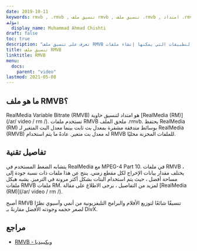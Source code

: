 ```yaml
---
date: 2019-10-11
keywords: rmvb , .rmvb , تنسيق ملف rmvb , تنسيق ملف .rmvb , امتداد .rmvb , معدل نقل بيانات متغير RealMedia
مؤلف:
  display_name: Muhammad Ahmad Chishti
draft: false
toc: true
description: "تعرف على تنسيق ملف RMVB وواجهات برمجة التطبيقات التي يمكنها إنشاء ملفات RMVB وفتحها."
title: تنسيق ملف RMVB
linktitle: RMVB
menu:
  docs:
    parent: "video"
lastmod: 2021-05-08
---
```


## ما هو ملف RMVB؟

RealMedia Variable Bitrate (RMVB) هو امتداد لتنسيق حاوية [RealMedia (RM)](/ar/ video / rm /). تستخدم ملفات RMVB ملحق الملف .rmvb. يحتفظ RealMedia (RM) بوسائط متدفقة مشفرة بمعدل بت ثابت بينما معدل البت المتغير لـ RealMedia (RMVB) له معدل بت متغير. عادةً ما يتم استخدام RMVB للملفات المخزنة محليًا.

## تفاصيل تقنية

يتشابه الضغط المستخدم في RealMedia مع MPEG-4 Part 10. في ملفات RMVB ، يختلف مقدار بيانات الإخراج لكل مقطع زمني. ينتج عن هذا ملفات ذات نسبة جودة إلى مساحة أفضل ، حيث يتم استخدام البتات بشكل أكثر مرونة في الترميز. يشبه هيكل ملفات RMVB ملفات RM. لمزيد من التفاصيل ، يرجى الاطلاع على مقالة [RealMedia (RM)](/ar/ video / rm /).

أصبح RMVB تنسيقًا شائعًا لتوزيع الأفلام والبرامج التليفزيونية من أنمي وآسيوي نظرًا لصغر حجمه وجودته الأفضل مقارنةً بـ DivX.

## مراجع ##

- [RMVB - ويكيبيديا](https://en.wikipedia.org/wiki/RMVB)

